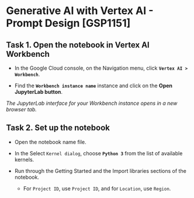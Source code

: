 # Generative AI with Vertex AI - Prompt Design [GSP1151]

## Task 1. Open the notebook in Vertex AI Workbench
* In the Google Cloud console, on the Navigation menu, click **`Vertex AI > Workbench`**.

* Find the **`Workbench instance name`** instance and click on the **Open JupyterLab button**.

*The JupyterLab interface for your Workbench instance opens in a new browser tab.*

## Task 2. Set up the notebook
* Open the notebook name file.

* In the Select `Kernel dialog`, choose **`Python 3`** from the list of available kernels.

* Run through the Getting Started and the Import libraries sections of the notebook.

  * For `Project ID`, use `Project ID`, and for `Location`, use `Region`.
